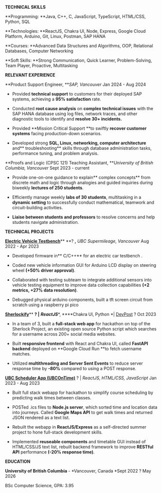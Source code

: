 **TECHNICAL SKILLS**

**Programming: 	**Java, C++, C, JavaScript, TypeScript, HTML/CSS, Python, SQL

**Technologies: 		**ReactJS, Chakra UI, Node, Express, Google Cloud Platform, Arduino, Git, Linux, Postman, SAP HANA

**Courses:	**Advanced Data Structures and Algorithms, OOP, Relational Databases, Computer Networking

**Soft Skills:		**Strong Communication, Quick Learner, Problem-Solving, Team Player, Proactive, Multitasking

**RELEVANT EXPERIENCE**

**Product Support Engineer, ***SAP, Vancouver*	Jan 2024 - Aug 2024

- Provided **technical support** to customers for their deployed SAP systems, achieving a **95% satisfaction** rate.

- Conducted **root cause analysis** on **complex technical issues** with the SAP HANA database using log files, network traces, and other diagnostic tools to identify and **resolve 30+ incidents.**

- Provided **Mission Critical Support **to swiftly **recover customer systems** facing production-down scenarios.

- Developed strong **SQL, Linux, networking, computer architecture** and** troubleshooting** skills through database administration tasks, performance tuning, and problem analysis.

**Proofs and Logic (CPSC 121) Teaching Assistant, ***University of British Columbia, Vancouver*	Sept 2023 - current

- Provide one-on-one guidance to explain** complex concepts** from discrete math and logic through analogies and guided inquiries during biweekly **lectures of 250 students**.

- Efficiently manage weekly **labs of 30 students**, multitasking in a **dynamic setting** to successfully conduct mathematical, teamwork and circuit-building activities.

- **Liaise between students and professors** to resolve concerns and help students navigate administration.

**TECHNICAL PROJECTS**

**[Electric Vehicle Testbench](https://github.com/supermileage/)**** **? **,** *UBC Supermileage,* *Vancouver*	Aug 2022 - Apr 2023

- Developed firmware in** C/C++** for an electric car testbench .

- Coded new vehicle information GUI for Arduino LCD display on steering wheel **(+50% driver approval)**.

- Collaborated with testing subteam to integrate additional sensors into vehicle testing equipment to improve data collection capabilities **(+2 metrics, +27% data resolution)**.

- Debugged physical arduino components, built a tft screen circuit from scratch using a raspberry pi pico

**[Sherlockify](https://github.com/sherlockify)**** **? |** ***ReactJS****, ****Chakra UI, Python *| [DevPost](https://devpost.com/software/sherlockify) ?	Oct 2023

- In a team of 3, built a **full-stack web app** for hackathon on top of the Sherlock Project, an existing open source Python script which searches for a username across 200+ social media websites.

- Built **responsive frontend** with React and Chakra UI, called **FastAPI backend** deployed on **Google Cloud Run **to fetch username matches.

- Utilized **multithreading and Server Sent Events** to reduce server response time by **-80%** compared to using a POST response.

**[UBC Scheduler App (UBCOnTime)](https://github.com/underscoreHasan/ubc-on-time)** ? | *ReactJS, HTML/CSS, JavaScript*	Jan 2023 - Aug 2023

- Built full stack webapp for hackathon to simplify course scheduling by predicting walk times between classes.

- POSTed .ics files to **Node.js server**, which sorted time and location data into journeys. Called **Google Maps API** to get walk times and returned JSON rendered as a text list.

- Rebuilt the webapp in **ReactJS/Express** as a self-directed summer project to hone full-stack development skills.

- Implemented **reuseable components** and timetable GUI instead of HTML/CSS/JS text list, rebuilt backend framework to improve **RESTful API** performance **(-20% response time)**.

**EDUCATION**

**University of British Columbia** - *Vancouver, Canada	*Sept 2022 ? May 2026

BSc Computer Science, GPA: 3.95
